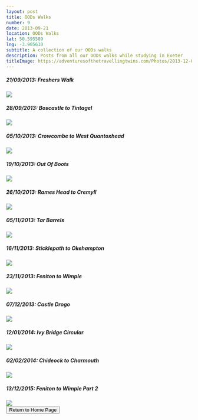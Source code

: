 ```yaml
---
layout: post
title: OODs Walks
number: 9
date: 2013-09-21
location: OODs Walks
lat: 50.595589
lng: -3.905610
subtitle: A collection of our OODs walks
description: Posts from all our OODs walks while studying in Exeter
titleImage: https://adventuresofthetravellingtwins.com/Photos/2013-12-07-CastleDrogo/4.jpg
---
```


<h5>21/09/2013: Freshers Walk</h5>
<a target="_blank" href="https://adventuresofthetravellingtwins.com/subposts/FresherWalk"><img src="https://lh3.googleusercontent.com/joHxznUAQIesKZrrVma9bbM1Y3VOL4-RX7l78SPE1bwTa9kU3bZ6IN53Z1EGkyH4BvLFM60U22crMbH5vaGyTDnHcxchOLhF1OadwbG7-GUDecv8_7XubcHzFiYy12WrsTdSLSlxFnE=w2400" class="image3"></a>

<h5>28/09/2013: Boscastle to Tintagel</h5>
<a target="_blank" href="https://adventuresofthetravellingtwins.com/subposts/BoscastleToTintagel"><img src="https://lh3.googleusercontent.com/65xIlLziGF7nI4eOs-IwysFdfUAzzoMrZ7_AWwW9QafKtOe3FdsX4j9RZgY1T8AdyMtzuQg_SAz9Hu9ZeAYd53N2_p3cZBlPekktti4DYrOSLGXxZ-Yg5G3dAYcrJ6MfmWLdez-5EMU=w2400" class="image3"></a>

<h5>05/10/2013: Crowcombe to West Quantoxhead</h5>
<a target="_blank" href="https://adventuresofthetravellingtwins.com/subposts/CrowcombeToWestQuantoxhead"><img src="https://lh3.googleusercontent.com/hakr6gi0Tp5ilEZVA7IAiqmEmmjkdWwpb_Sehi6TAHCfVZg_YA5c5Xca2AESo57ZTUpqpTpCU5wC9CO-shh1wrBX3NE89dYRsX4f54QtDi9Oviv7qKmPIi0O-FSjE8dKVITnDEvB3NM=w2400" class="image3"></a>

<h5>19/10/2013: Out Of Boots</h5>
<a target="_blank" href="https://adventuresofthetravellingtwins.com/subposts/OutOfBoots"><img src="https://adventuresofthetravellingtwins.com/Photos/2013-10-19-OutOfBoots/cover-min.JPG" class="image3"></a>

<h5>26/10/2013: Rames Head to Cremyll</h5>
<a target="_blank" href="https://adventuresofthetravellingtwins.com/subposts/RamesHeadToCremyll"><img src="https://adventuresofthetravellingtwins.com/Photos/2013-10-26-RamesHeadToCremyll/cover-min.JPG" class="image3"></a>

<h5>05/11/2013: Tar Barrels</h5>
<a target="_blank" href="https://adventuresofthetravellingtwins.com/subposts/TarBarrels"><img src="https://adventuresofthetravellingtwins.com/Photos/2013-11-05-TarBarrels/cover-min.JPG" class="image3"></a>

<h5>16/11/2013: Sticklepath to Okehampton</h5>
<a target="_blank" href="https://adventuresofthetravellingtwins.com/subposts/SticklepathToOkehampton"><img src="https://adventuresofthetravellingtwins.com/Photos/2013-11-16-SticklepathToOkehampton/cover-min.JPG" class="image3"></a>

<h5>23/11/2013:  Feniton to Wimple</h5>
<a target="_blank" href="https://adventuresofthetravellingtwins.com/subposts/FenitonToWimple"><img src="https://adventuresofthetravellingtwins.com/Photos/2013-11-23-FenitonToWimple/cover-min.jpg" class="image3"></a>

<h5>07/12/2013: Castle Drogo</h5>
<a target="_blank" href="https://adventuresofthetravellingtwins.com/subposts/CastleDrogo"><img src="https://adventuresofthetravellingtwins.com/Photos/2013-12-07-CastleDrogo/4.jpg" class="image3"></a>

<h5>12/01/2014: Ivy Bridge Circular</h5>
<a target="_blank" href="https://adventuresofthetravellingtwins.com/subposts/IvyBridge"><img src="https://adventuresofthetravellingtwins.com/Photos/2014-01-12-IvyBridge/cover-min.JPG" class="image3"></a>

<h5>02/02/2014: Chideock to Charmouth</h5>
<a target="_blank" href="https://adventuresofthetravellingtwins.com/subposts/ChideockToCharmouth"><img src="https://adventuresofthetravellingtwins.com/Photos/2014-02-02-ChideockToCharmouth/cover-min.JPG" class="image3"></a>

<h5>13/12/2015:  Feniton to Wimple Part 2</h5>
<a target="_blank" href="https://adventuresofthetravellingtwins.com/subposts/FenitonToWimplePart2"><img src="https://adventuresofthetravellingtwins.com/Photos/2015-12-13-FenitonToWimplePart2/cover-min.jpg" class="image3"></a>

<div class="wrapper">
  <input type="button" class="button" value="Return to Home Page" onclick="self.close()">
</div>
